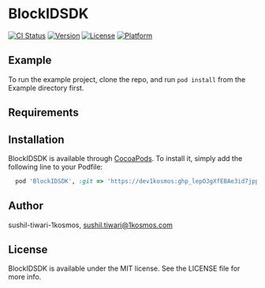 # BlockIDSDK

[![CI Status](https://img.shields.io/travis/sushil-tiwari-1kosmos/BlockIDSDK.svg?style=flat)](https://travis-ci.org/sushil-tiwari-1kosmos/BlockIDSDK)
[![Version](https://img.shields.io/cocoapods/v/BlockIDSDK.svg?style=flat)](https://cocoapods.org/pods/BlockIDSDK)
[![License](https://img.shields.io/cocoapods/l/BlockIDSDK.svg?style=flat)](https://cocoapods.org/pods/BlockIDSDK)
[![Platform](https://img.shields.io/cocoapods/p/BlockIDSDK.svg?style=flat)](https://cocoapods.org/pods/BlockIDSDK)

## Example

To run the example project, clone the repo, and run `pod install` from the Example directory first.

## Requirements

## Installation

BlockIDSDK is available through [CocoaPods](https://cocoapods.org). To install
it, simply add the following line to your Podfile:

```ruby
  pod 'BlockIDSDK', :git => 'https://dev1kosmos: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@github.com/1KBlockID/ios-blockidsdk.git', :tag => '1.6.20'
```

## Author

sushil-tiwari-1kosmos, sushil.tiwari@1kosmos.com

## License

BlockIDSDK is available under the MIT license. See the LICENSE file for more info.
